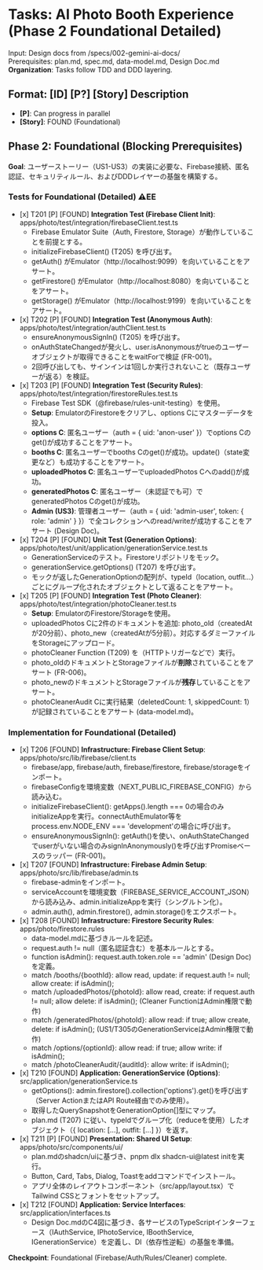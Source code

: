 # **Tasks: AI Photo Booth Experience (Phase 2 Foundational Detailed)**

Input: Design docs from /specs/002-gemini-ai-docs/  
Prerequisites: plan.md, spec.md, data-model.md, Design Doc.md  
**Organization**: Tasks follow TDD and DDD layering.

## **Format: \[ID\] \[P?\] \[Story\] Description**

* **\[P\]**: Can progress in parallel  
* **\[Story\]**: FOUND (Foundational)

## **Phase 2: Foundational (Blocking Prerequisites)**

**Goal**: ユーザーストーリー（US1-US3）の実装に必要な、Firebase接続、匿名認証、セキュリティルール、およびDDDレイヤーの基盤を構築する。

### **Tests for Foundational (Detailed) ⚠EE**

* \[x\] T201 \[P\] \[FOUND\] **Integration Test (Firebase Client Init)**: apps/photo/test/integration/firebaseClient.test.ts  
  * Firebase Emulator Suite（Auth, Firestore, Storage）が動作していることを前提とする。  
  * initializeFirebaseClient() (T205) を呼び出す。  
  * getAuth() がEmulator（http://localhost:9099）を向いていることをアサート。  
  * getFirestore() がEmulator（http://localhost:8080）を向いていることをアサート。  
  * getStorage() がEmulator（http://localhost:9199）を向いていることをアサート。  
* \[x\] T202 \[P\] \[FOUND\] **Integration Test (Anonymous Auth)**: apps/photo/test/integration/authClient.test.ts  
  * ensureAnonymousSignIn() (T205) を呼び出す。  
  * onAuthStateChangedが発火し、user.isAnonymousがtrueのユーザーオブジェクトが取得できることをwaitForで検証 (FR-001)。  
  * 2回呼び出しても、サインインは1回しか実行されないこと（既存ユーザーが返る）を検証。  
* \[x\] T203 \[P\] \[FOUND\] **Integration Test (Security Rules)**: apps/photo/test/integration/firestoreRules.test.ts  
  * Firebase Test SDK（@firebase/rules-unit-testing）を使用。  
  * **Setup**: EmulatorのFirestoreをクリアし、options Cにマスターデータを投入。  
  * **options C**: 匿名ユーザー（auth \= { uid: 'anon-user' }）でoptions Cのget()が成功することをアサート。  
  * **booths C**: 匿名ユーザーでbooths Cのget()が成功。update()（state変更など）も成功することをアサート。  
  * **uploadedPhotos C**: 匿名ユーザーでuploadedPhotos Cへのadd()が成功。  
  * **generatedPhotos C**: 匿名ユーザー（未認証でも可）でgeneratedPhotos Cのget()が成功。  
  * **Admin (US3)**: 管理者ユーザー（auth \= { uid: 'admin-user', token: { role: 'admin' } }）で全コレクションへのread/writeが成功することをアサート (Design Doc)。  
* \[x\] T204 \[P\] \[FOUND\] **Unit Test (Generation Options)**: apps/photo/test/unit/application/generationService.test.ts  
  * GenerationServiceのテスト。Firestoreリポジトリをモック。  
  * generationService.getOptions() (T207) を呼び出す。  
  * モックが返したGenerationOptionの配列が、typeId（location, outfit...）ごとにグループ化されたオブジェクトとして返ることをアサート。  
* \[x\] T205 \[P\] \[FOUND\] **Integration Test (Photo Cleaner)**: apps/photo/test/integration/photoCleaner.test.ts  
  * **Setup**: EmulatorのFirestore/Storageを使用。  
  * uploadedPhotos Cに2件のドキュメントを追加: photo\_old（createdAtが20分前）、photo\_new（createdAtが5分前）。対応するダミーファイルをStorageにアップロード。  
  * photoCleaner Function (T209) を（HTTPトリガーなどで）実行。  
  * photo\_oldのドキュメントとStorageファイルが**削除**されていることをアサート (FR-006)。  
  * photo\_newのドキュメントとStorageファイルが**残存**していることをアサート。  
  * photoCleanerAudit Cに実行結果（deletedCount: 1, skippedCount: 1）が記録されていることをアサート (data-model.md)。

### **Implementation for Foundational (Detailed)**

* \[x\] T206 \[FOUND\] **Infrastructure: Firebase Client Setup**: apps/photo/src/lib/firebase/client.ts  
  * firebase/app, firebase/auth, firebase/firestore, firebase/storageをインポート。  
  * firebaseConfigを環境変数（NEXT\_PUBLIC\_FIREBASE\_CONFIG）から読み込む。  
  * initializeFirebaseClient(): getApps().length \=== 0の場合のみinitializeAppを実行。connectAuthEmulator等をprocess.env.NODE\_ENV \=== 'development'の場合に呼び出す。  
  * ensureAnonymousSignIn(): getAuth()を使い、onAuthStateChangedでuserがいない場合のみsignInAnonymously()を呼び出すPromiseベースのラッパー (FR-001)。  
* \[x\] T207 \[FOUND\] **Infrastructure: Firebase Admin Setup**: apps/photo/src/lib/firebase/admin.ts  
  * firebase-adminをインポート。  
  * serviceAccountを環境変数（FIREBASE\_SERVICE\_ACCOUNT\_JSON）から読み込み、admin.initializeAppを実行（シングルトン化）。  
  * admin.auth(), admin.firestore(), admin.storage()をエクスポート。  
* \[x\] T208 \[FOUND\] **Infrastructure: Firestore Security Rules**: apps/photo/firestore.rules  
  * data-model.mdに基づきルールを記述。  
  * request.auth \!= null（匿名認証含む）を基本ルールとする。  
  * function isAdmin(): request.auth.token.role \== 'admin' (Design Doc) を定義。  
  * match /booths/{boothId}: allow read, update: if request.auth \!= null; allow create: if isAdmin();  
  * match /uploadedPhotos/{photoId}: allow read, create: if request.auth \!= null; allow delete: if isAdmin(); (Cleaner FunctionはAdmin権限で動作)  
  * match /generatedPhotos/{photoId}: allow read: if true; allow create, delete: if isAdmin(); (US1/T305のGenerationServiceはAdmin権限で動作)  
  * match /options/{optionId}: allow read: if true; allow write: if isAdmin();  
  * match /photoCleanerAudit/{auditId}: allow write: if isAdmin();  
* \[x\] T210 \[FOUND\] **Application: GenerationService (Options)**: src/application/generationService.ts  
  * getOptions(): admin.firestore().collection('options').get()を呼び出す（Server ActionまたはAPI Route経由でのみ使用）。  
  * 取得したQuerySnapshotをGenerationOption\[\]型にマップ。  
  * plan.md (T207) に従い、typeIdでグループ化（reduceを使用）したオブジェクト（{ location: \[...\], outfit: \[...\] }）を返す。  
* \[x\] T211 \[P\] \[FOUND\] **Presentation: Shared UI Setup**: apps/photo/src/components/ui/  
  * plan.mdのshadcn/uiに基づき、pnpm dlx shadcn-ui@latest initを実行。  
  * Button, Card, Tabs, Dialog, Toastをaddコマンドでインストール。  
  * アプリ全体のレイアウトコンポーネント（src/app/layout.tsx）でTailwind CSSとフォントをセットアップ。  
* \[x\] T212 \[FOUND\] **Application: Service Interfaces**: src/application/interfaces.ts  
  * Design Doc.mdのC4図に基づき、各サービスのTypeScriptインターフェース（IAuthService, IPhotoService, IBoothService, IGenerationService）を定義し、DI（依存性逆転）の基盤を準備。

**Checkpoint**: Foundational (Firebase/Auth/Rules/Cleaner) complete.